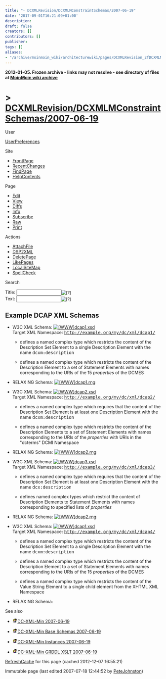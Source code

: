 ```yaml
---
title: "- DCXMLRevision/DCXMLMConstraintSchemas/2007-06-19"
date: '2017-09-01T16:21:09+01:00'
description: 
draft: false
creators: []
contributors: []
publisher: 
tags: []
aliases:
- "/archive/moinmoin_wiki/architecturewiki/pages/DCXMLRevision_2fDCXMLMConstraintSchemas_2f2007_2d06_2d19.html"
---
```


**2012-01-05. Frozen archive - links may not resolve - see directory of files at [MoinMoin wiki archive](/moinmoin-wiki-archive/)**

# > [DCXMLRevision/DCXMLMConstraintSchemas/2007-06-19](http://dublincore.org/architecturewiki/DCXMLRevision_2fDCXMLMConstraintSchemas_2f2007_2d06_2d19?action=fullsearch&value=%2F2007-06-19&literal=1&case=1&context=40 "Click here to do a full-text search for this title")

User

 [UserPreferences](http://dublincore.org/architecturewiki/UserPreferences)
  

Site

- [FrontPage](http://dublincore.org/architecturewiki/FrontPage)
- [RecentChanges](http://dublincore.org/architecturewiki/RecentChanges)
- [FindPage](http://dublincore.org/architecturewiki/FindPage)
- [HelpContents](http://dublincore.org/architecturewiki/HelpContents)

Page

- [Edit](http://dublincore.org/architecturewiki/DCXMLRevision_2fDCXMLMConstraintSchemas_2f2007_2d06_2d19?action=edit "Edit")
- [View](http://dublincore.org/architecturewiki/DCXMLRevision_2fDCXMLMConstraintSchemas_2f2007_2d06_2d19 "View")
- [Diffs](http://dublincore.org/architecturewiki/DCXMLRevision_2fDCXMLMConstraintSchemas_2f2007_2d06_2d19?action=diff "Diffs")
- [Info](http://dublincore.org/architecturewiki/DCXMLRevision_2fDCXMLMConstraintSchemas_2f2007_2d06_2d19?action=info "Info")
- [Subscribe](http://dublincore.org/architecturewiki/DCXMLRevision_2fDCXMLMConstraintSchemas_2f2007_2d06_2d19?action=subscribe "Subscribe")
- [Raw](http://dublincore.org/architecturewiki/DCXMLRevision_2fDCXMLMConstraintSchemas_2f2007_2d06_2d19?action=raw "Raw")
- [Print](http://dublincore.org/architecturewiki/DCXMLRevision_2fDCXMLMConstraintSchemas_2f2007_2d06_2d19?action=print "Print")

Actions

- [AttachFile](http://dublincore.org/architecturewiki/DCXMLRevision_2fDCXMLMConstraintSchemas_2f2007_2d06_2d19?action=AttachFile)
- [DSP2XML](http://dublincore.org/architecturewiki/DCXMLRevision_2fDCXMLMConstraintSchemas_2f2007_2d06_2d19?action=DSP2XML)
- [DeletePage](http://dublincore.org/architecturewiki/DCXMLRevision_2fDCXMLMConstraintSchemas_2f2007_2d06_2d19?action=DeletePage)
- [LikePages](http://dublincore.org/architecturewiki/DCXMLRevision_2fDCXMLMConstraintSchemas_2f2007_2d06_2d19?action=LikePages)
- [LocalSiteMap](http://dublincore.org/architecturewiki/DCXMLRevision_2fDCXMLMConstraintSchemas_2f2007_2d06_2d19?action=LocalSiteMap)
- [SpellCheck](http://dublincore.org/architecturewiki/DCXMLRevision_2fDCXMLMConstraintSchemas_2f2007_2d06_2d19?action=SpellCheck)

Search

<form method="POST" action="/architecturewiki/DCXMLRevision_2fDCXMLMConstraintSchemas_2f2007_2d06_2d19">
<p>
<input name="action" value="inlinesearch" type="hidden">
<input name="context" value="40" type="hidden">
Title: <input name="text_title" size="15" maxlength="50" type="text"><input src="DCXMLRevision_2fDCXMLMConstraintSchemas_2f2007_2d06_2d19_files/moin-search.png" name="button_title" alt="[?]" type="image"><br>Text: <input name="text_full" size="15" maxlength="50" type="text"><input src="DCXMLRevision_2fDCXMLMConstraintSchemas_2f2007_2d06_2d19_files/moin-search.png" name="button_full" alt="[?]" type="image">
</p>
</form>

## Example DCAP XML Schemas

- W3C XML Schema: [<img src="DCXMLRevision_2fDCXMLMConstraintSchemas_2f2007_2d06_2d19_files/moin-www.png" alt="[WWW]" height="11" width="11">dcap1.xsd](http://www.incognitum.net/petej/projects/dc-xml/min/xsd/2007/06/19/dcap1.xsd)  
Target XML Namespace: <tt>http://example.org/my/dc/xml/dcap1/</tt>

  - defines a named complex type which restricts the content of the Description Set Element to a single Description Element with the name <tt>dcxm:description</tt>

  - defines a named complex type which restricts the content of the Description Element to a set of Statement Elements with names corresponding to the URIs of the 15 _properties_ of the DCMES

- RELAX NG Schema: [<img src="DCXMLRevision_2fDCXMLMConstraintSchemas_2f2007_2d06_2d19_files/moin-www.png" alt="[WWW]" height="11" width="11">dcap1.rng](http://www.incognitum.net/petej/projects/dc-xml/min/relax/2007/06/19/dcap1.rng)

- W3C XML Schema: [<img src="DCXMLRevision_2fDCXMLMConstraintSchemas_2f2007_2d06_2d19_files/moin-www.png" alt="[WWW]" height="11" width="11">dcap2.xsd](http://www.incognitum.net/petej/projects/dc-xml/min/xsd/2007/06/19/dcap2.xsd)  
Target XML Namespace: <tt>http://example.org/my/dc/xml/dcap2/</tt>

  - defines a named complex type which requires that the content of the Description Set Element is at least one Description Element with the name <tt>dcxm:description</tt>

  - defines a named complex type which restricts the content of the Description Elements to a set of Statement Elements with names corresponding to the URIs of the _properties_ with URIs in the "dcterms" DCMI Namespace

- RELAX NG Schema: [<img src="DCXMLRevision_2fDCXMLMConstraintSchemas_2f2007_2d06_2d19_files/moin-www.png" alt="[WWW]" height="11" width="11">dcap2.rng](http://www.incognitum.net/petej/projects/dc-xml/min/relax/2007/06/19/dcap2.rng)

- W3C XML Schema: [<img src="DCXMLRevision_2fDCXMLMConstraintSchemas_2f2007_2d06_2d19_files/moin-www.png" alt="[WWW]" height="11" width="11">dcap3.xsd](http://www.incognitum.net/petej/projects/dc-xml/min/xsd/2007/06/19/dcap3.xsd)  
Target XML Namespace: <tt>http://example.org/my/dc/xml/dcap3/</tt>

  - defines a named complex type which requires that the content of the Description Set Element is at least one Description Element with the name <tt>dcx:description</tt>

  - defines named complex types which restrict the content of Description Elements to Statement Elements with names corresponding to specified lists of _properties_

- RELAX NG Schema: [<img src="DCXMLRevision_2fDCXMLMConstraintSchemas_2f2007_2d06_2d19_files/moin-www.png" alt="[WWW]" height="11" width="11">dcap2.rng](http://www.incognitum.net/petej/projects/dc-xml/min/relax/2007/06/19/dcap2.rng)

- W3C XML Schema: [<img src="DCXMLRevision_2fDCXMLMConstraintSchemas_2f2007_2d06_2d19_files/moin-www.png" alt="[WWW]" height="11" width="11">dcap1.xsd](http://www.incognitum.net/petej/projects/dc-xml/min/xsd/2007/06/19/dcap4.xsd)  
Target XML Namespace: <tt>http://example.org/my/dc/xml/dcap4/</tt>

  - defines a named complex type which restricts the content of the Description Set Element to a single Description Element with the name <tt>dcxm:description</tt>

  - defines a named complex type which restricts the content of the Description Element to a set of Statement Elements with names corresponding to the URIs of the 15 _properties_ of the DCMES

  - defines a named complex type which restricts the content of the Value String Element to a single child element from the XHTML XML Namespace

- RELAX NG Schema:

See also

- [<img src="DCXMLRevision_2fDCXMLMConstraintSchemas_2f2007_2d06_2d19_files/moin-inter.png" alt="[Self]" height="16" width="16">DC-XML-Min 2007-06-19](http://dublincore.org/architecturewiki/DCXMLRevision/DCXMLMGuidelines/2007-06-19 "Self")

- [<img src="DCXMLRevision_2fDCXMLMConstraintSchemas_2f2007_2d06_2d19_files/moin-inter.png" alt="[Self]" height="16" width="16">DC-XML-Min Base Schemas 2007-06-19](http://dublincore.org/architecturewiki/DCXMLRevision/DCXMLMBaseSchemas/2007-06-19 "Self")

- [<img src="DCXMLRevision_2fDCXMLMConstraintSchemas_2f2007_2d06_2d19_files/moin-inter.png" alt="[Self]" height="16" width="16">DC-XML-Min Instances 2007-06-19](http://dublincore.org/architecturewiki/DCXMLRevision/DCXMLMInstances/2007-06-19 "Self")

- [<img src="DCXMLRevision_2fDCXMLMConstraintSchemas_2f2007_2d06_2d19_files/moin-inter.png" alt="[Self]" height="16" width="16">DC-XML-Min GRDDL XSLT 2007-06-19](http://dublincore.org/architecturewiki/DCXMLRevision/DCXMLMXSLT/2007-06-19 "Self")

 [RefreshCache](http://dublincore.org/architecturewiki/DCXMLRevision_2fDCXMLMConstraintSchemas_2f2007_2d06_2d19?action=refresh&arena=Page.py&key=DCXMLRevision_2fDCXMLMConstraintSchemas_2f2007_2d06_2d19.text_html) for this page (cached 2012-12-07 16:55:21)  

Immutable page (last edited 2007-07-18 12:44:52 by [PeteJohnston](http://dublincore.org/architecturewiki/PeteJohnston))


